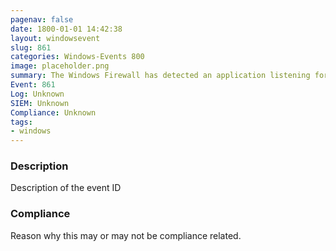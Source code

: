 ```yaml
---
pagenav: false
date: 1800-01-01 14:42:38
layout: windowsevent
slug: 861
categories: Windows-Events 800
image: placeholder.png
summary: The Windows Firewall has detected an application listening for incoming traffic
Event: 861
Log: Unknown
SIEM: Unknown
Compliance: Unknown
tags:
- windows
---
```


### Description

Description of the event ID

### Compliance

Reason why this may or may not be compliance related.
